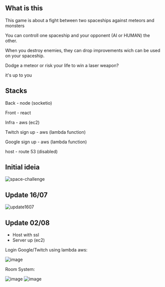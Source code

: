 ## What is this
This game is about a fight between two spaceships against meteors and monsters

You can controll one spaceship and your opponent (AI or HUMAN) the other.

When you destroy enemies, they can drop improvements wich can be used on your spaceship.

Dodge a meteor or risk your life to win a laser weapon?

it's up to you

## Stacks
Back - node (socketio)

Front - react

Infra - aws (ec2)

Twitch sign up - aws (lambda function)

Google sign up - aws (lambda function)

host - route 53 (disabled)

## Initial ideia
![space-challenge](https://user-images.githubusercontent.com/47106171/177225257-ce5b477c-06a7-4bb8-8c52-3aa437000605.png)

## Update 16/07
![update1607](https://user-images.githubusercontent.com/47106171/179361796-3ed3f9d5-b3ac-461e-a68c-5809553f977f.gif)

## Update 02/08

* Host with ssl
* Server up (ec2)

Login Google/Twitch using lambda aws:

![image](https://user-images.githubusercontent.com/47106171/182496235-b850a8f7-4809-4fc9-a538-c350aeb0f168.png)

Room System:

![image](https://user-images.githubusercontent.com/47106171/182496352-5d2df01d-caae-47f3-8d6f-fa8ddf0380a4.png)
![image](https://user-images.githubusercontent.com/47106171/182496359-fac760ba-506a-4251-892c-a6db40581f9a.png)


